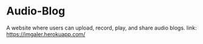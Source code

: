 # Audio-Blog
A website where users can upload, record, play, and share audio blogs. link: https://imgaler.herokuapp.com/
